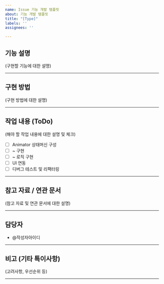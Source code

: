 ```yaml
---
name: Issue 기능 개발 템플릿
about: 기능 개발 템플릿
title: "[Type]"
labels: ''
assignees: ''

---
```


## 기능 설명
(구현할 기능에 대한 설명)


---

## 구현 방법
(구현 방법에 대한 설명)


---

## 작업 내용 (ToDo)
(해야 할 작업 내용에 대한 설명 및 체크)
- [ ] Animator 상태머신 구성
- [ ] ~ 구현
- [ ] ~ 로직 구현
- [ ] UI 연동
- [ ] 디버그 테스트 및 리팩터링

---

## 참고 자료 / 연관 문서
(참고 자료 및 연관 문서에 대한 설명)


---

## 담당자
- @작성자아이디


---

## 비고 (기타 특이사항)
(고려사항, 우선순위 등)


---
